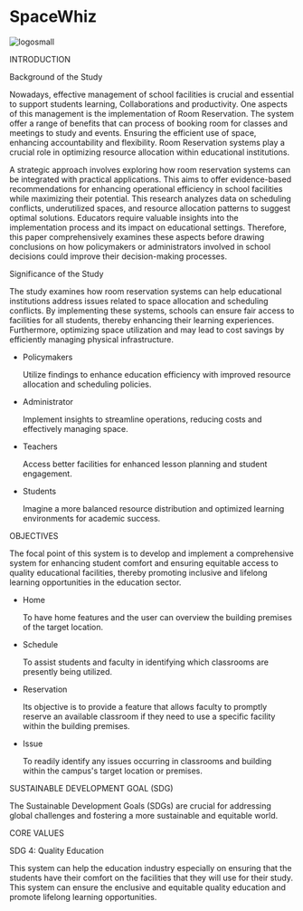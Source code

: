# SpaceWhiz

![logosmall](https://github.com/k33ptoo/KControls/assets/119305189/c9497d9c-d6f7-4dc8-823b-080bda06c52a)

INTRODUCTION

Background of the Study 

Nowadays, effective management of school facilities is crucial and essential to support students learning, Collaborations and productivity. One aspects of this management is the implementation of Room Reservation. The system offer a range of benefits that can process of booking room for classes and meetings to study and events. Ensuring the efficient use of space, enhancing accountability and flexibility. Room Reservation systems play a crucial role in optimizing resource allocation within educational institutions. 

A strategic approach involves exploring how room reservation systems can be integrated with practical applications. This aims to offer evidence-based recommendations for enhancing operational efficiency in school facilities while maximizing their potential. This research analyzes data on scheduling conflicts, underutilized spaces, and resource allocation patterns to suggest optimal solutions. Educators require valuable insights into the implementation process and its impact on educational settings. Therefore, this paper comprehensively examines these aspects before drawing conclusions on how policymakers or administrators involved in school decisions could improve their decision-making processes.

Significance of the Study

The study examines how room reservation systems can help educational institutions address issues related to space allocation and scheduling conflicts. By implementing these systems, schools can ensure fair access to facilities for all students, thereby enhancing their learning experiences. Furthermore, optimizing space utilization and may lead to cost savings by efficiently managing physical infrastructure.

* Policymakers

    Utilize findings to enhance education efficiency with improved resource allocation and scheduling policies.

* Administrator

    Implement insights to streamline operations, reducing costs and effectively managing space.

* Teachers

    Access better facilities for enhanced lesson planning and student engagement.

* Students

    Imagine a more balanced resource distribution and optimized learning environments for academic success.
    
OBJECTIVES

The focal point of this system is to develop and implement a comprehensive system for enhancing student comfort and ensuring equitable access to quality educational facilities, thereby promoting inclusive and lifelong learning opportunities in the education sector.

* Home

    To have home features and the user can overview the building premises of the target location.

* Schedule

    To assist students and faculty in identifying which classrooms are presently being utilized.

* Reservation

    Its objective is to provide a feature that allows faculty to promptly reserve an available classroom if they need to use a specific facility within the building premises.

* Issue

   To readily identify any issues occurring in classrooms and  building within the campus's target location or premises.

SUSTAINABLE DEVELOPMENT GOAL (SDG)

The Sustainable Development Goals (SDGs) are crucial for addressing global challenges and fostering a more sustainable and equitable world. 

CORE VALUES

SDG 4: Quality Education

   This system can help the education industry especially on ensuring that the students have their comfort on the facilities that they will use for their study. This system can ensure the enclusive and equitable quality education and promote lifelong learning opportunities.   

